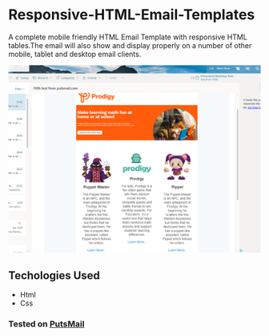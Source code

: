 # Responsive-HTML-Email-Templates
A complete mobile friendly HTML Email Template with responsive HTML tables.The email will also show and display properly on a number of other mobile, tablet and desktop email clients.

![Page One](Screenshot.png?raw=true "Screenshot in mail box")


## Techologies Used

* Html
* Css


### Tested on [PutsMail](https://putsmail.com/)

